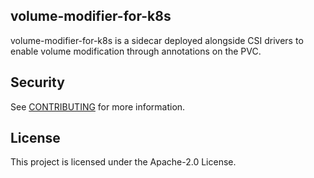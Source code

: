 ## volume-modifier-for-k8s

volume-modifier-for-k8s is a sidecar deployed alongside CSI drivers to enable volume modification through annotations on the PVC.


## Security

See [CONTRIBUTING](CONTRIBUTING.md#security-issue-notifications) for more information.

## License

This project is licensed under the Apache-2.0 License.


